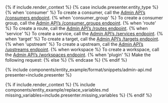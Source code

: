 {% if include.render_context %}
{% case include.presenter.entity_type %}
{% when 'consumer' %}
  To create a consumer, call the [Admin API’s /consumers endpoint](https://docs.konghq.com/gateway/api/admin-ee/latest/#/Consumers/create-consumer).
{% when 'consumer_group' %}
  To create a consumer group, call the [Admin API’s /consumer_groups endpoint](https://docs.konghq.com/gateway/api/admin-ee/latest/#/consumer_groups/post-consumer_groups).
{% when 'route' %}
  To create a route, call the [Admin API’s /routes endpoint](https://docs.konghq.com/gateway/api/admin-ee/latest/#/Routes/create-route).
{% when 'service' %}
  To create a service, call the [Admin API’s /services endpoint](https://docs.konghq.com/gateway/api/admin-ee/latest/#/Services/create-service).
{% when 'target' %}
  To create a target, call the [Admin API’s /targets endpoint](https://docs.konghq.com/gateway/api/admin-ee/latest/#/Targets).
{% when 'upstream' %}
  To create a upstream, call the [Admin API’s /upstreams endpoint](https://docs.konghq.com/gateway/api/admin-ee/latest/#/Upstreams/create-upstream).
{% when workspace %}
  To create a workspace, call the [Admin API’s /workspaces endpoint](https://docs.konghq.com/gateway/api/admin-ee/latest/#/Workspaces/create-workspace).
{% when 'plugin' %}
  Make the following request:
{% else %}
{% endcase %}
{% endif %}

{% include components/entity_example/format/snippets/admin-api.md presenter=include.presenter %}

{% if include.render_context %}
{% include components/entity_example/replace_variables.md missing_variables=include.presenter.missing_variables %}
{% endif %}
